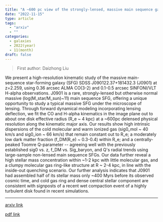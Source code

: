 ```yaml
---
title: "A ~600 pc view of the strongly-lensed, massive main sequence galaxy J0901: a baryon-dominated, thick turbulent rotating disk with a clumpy cold gas ring at z = 2.259"
date: "2022-11-15"
type: article
tags:
  - "arxiv"
  - ""
categories:
  - galaxies
  - 2022(year)
  - 11(month)
draft: false
---
```


> First author: Daizhong Liu

 We present a high-resolution kinematic study of the massive main-sequence
star-forming galaxy (SFG) SDSS J090122.37+181432.3 (J0901) at z=2.259, using
0.36 arcsec ALMA CO(3-2) and 0.1-0.5 arcsec SINFONI/VLT H-alpha observations.
J0901 is a rare, strongly-lensed but otherwise normal massive
(log(M_star/M_sun)~11) main sequence SFG, offering a unique opportunity to
study a typical massive SFG under the microscope of lensing. Through forward
dynamical modeling incorporating lensing deflection, we fit the CO and H-alpha
kinematics in the image plane out to about one disk effective radius (R_e ~ 4
kpc) at a ~600pc delensed physical resolution along the kinematic major axis.
Our results show high intrinsic dispersions of the cold molecular and warm
ionized gas (sig0_mol ~ 40 km/s and sig0_ion ~ 66 km/s) that remain constant
out to R_e; a moderately low dark matter fraction (f_DM(R_e) ~ 0.3-0.4) within
R_e; and a centrally-peaked Toomre Q-parameter -- agreeing well with the
previously established sig0 vs. z, f_DM vs. Sig_baryon, and Q's radial trends
using large-sample non-lensed main sequence SFGs. Our data further reveal a
high stellar mass concentration within ~1-2 kpc with little molecular gas, and
a clumpy molecular gas ring-like structure at R ~ 2-4 kpc, in line with the
inside-out quenching scenario. Our further analysis indicates that J0901 had
assembled half of its stellar mass only ~400 Myrs before its observed cosmic
time, and cold gas ring and dense central stellar component are consistent with
signposts of a recent wet compaction event of a highly turbulent disk found in
recent simulations.

---
[arxiv link](http://arxiv.org/abs/2211.08488v1)

[pdf link](http://arxiv.org/pdf/2211.08488v1)